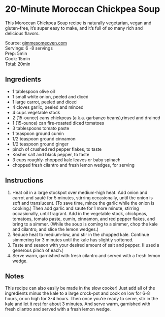 # 20-Minute Moroccan Chickpea Soup

This Moroccan Chickpea Soup recipe is naturally vegetarian, vegan and gluten-free, it’s super easy to make, and it’s full of so many rich and delicious flavors.

Source: [gimmesomeoven.com](https://www.gimmesomeoven.com/moroccan-chickpea-soup/)  
Servings: 6 -8 servings  
Prep: 5min  
Cook: 15min  
Total: 20min  


## Ingredients

- 1 tablespoon olive oil
- 1 small white onion, peeled and diced
- 1 large carrot, peeled and diced
- 4 cloves garlic, peeled and minced
- 4 cups vegetable stock
- 2 (15-ounce) cans chickpeas (a.k.a. garbanzo beans),rinsed and drained
- 1 (15-ounce) can fire-roasted diced tomatoes
- 3 tablespoons tomato paste
- 1 teaspoon ground cumin
- 1/2 teaspoon ground cinnamon
- 1/2 teaspoon ground ginger
- pinch of crushed red pepper flakes, to taste
- Kosher salt and black pepper, to taste
- 3 cups roughly-chopped kale leaves or baby spinach
- chopped fresh cilantro and fresh lemon wedges, for serving


## Instructions

1. Heat oil in a large stockpot over medium-high heat. Add onion and carrot and sauté for 5 minutes, stirring occasionally, until the onion is soft and translucent. (To save time, mince the garlic while the onion is cooking.) Then add garlic and saute for 1 more minute, stirring occasionally, until fragrant. Add in the vegetable stock, chickpeas, tomatoes, tomato paste, cumin, cinnamon, and red pepper flakes, and bring to a simmer. (While the soup is coming to a simmer, chop the kale and cilantro, and slice the lemon wedges.)
2. Reduce heat to medium-low, and stir in the chopped kale. Continue simmering for 3 minutes until the kale has slightly softened.
3. Taste and season with your desired amount of salt and pepper. (I used a generous pinch of each.)
4. Serve warm, garnished with fresh cilantro and served with a fresh lemon wedge.


## Notes

This recipe can also easily be made in the slow cooker! Just add all of the ingredients minus the kale to a large crock-pot and cook on low for 6-8 hours, or on high for 3-4 hours. Then once you’re ready to serve, stir in the kale and let it rest for about 3 minutes. And serve warm, garnished with fresh cilantro and served with a fresh lemon wedge.